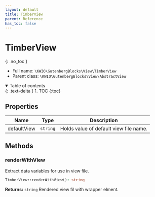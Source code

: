 ```yaml
---
layout: default
title: TimberView
parent: Reference
has_toc: false
---
```


# TimberView
{: .no_toc }





* Full name: `\KWIO\GutenbergBlocks\View\TimberView`
* Parent class: `\KWIO\GutenbergBlocks\View\AbstractView`


<details open markdown="block">
  <summary>
    Table of contents
  </summary>
  {: .text-delta }
1. TOC
{:toc}
</details>


## Properties

| Name | Type | Description |
|------|------|-------------|
| defaultView | `string` | Holds value of default view file name.  |

## Methods
### renderWithView 
Extract data variables for use in view file.



```php
TimberView::renderWithView(): string
```



**Returns:** `string` Rendered view fil with wrapper elment.
